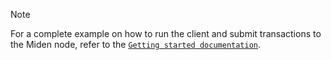 > [!Note]
> For a complete example on how to run the client and submit transactions to the Miden node, refer to the [`Getting started documentation`](https://0xmiden.github.io/miden-docs/imported/miden-client/src/get-started/prerequisites.html#prerequisites).
